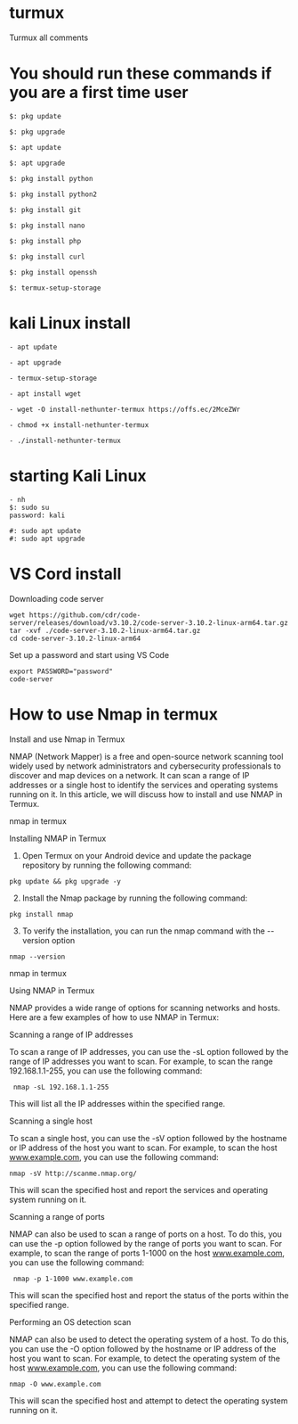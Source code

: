 # turmux
Turmux all comments 

# You should run these commands if you are a first time user

```
$: pkg update

$: pkg upgrade

$: apt update

$: apt upgrade

$: pkg install python

$: pkg install python2

$: pkg install git

$: pkg install nano

$: pkg install php

$: pkg install curl

$: pkg install openssh

$: termux-setup-storage
```
# kali Linux install 
```
- apt update

- apt upgrade

- termux-setup-storage

- apt install wget

- wget -O install-nethunter-termux https://offs.ec/2MceZWr

- chmod +x install-nethunter-termux

- ./install-nethunter-termux
```
# starting Kali Linux 
```
- nh 
$: sudo su 
password: kali 

#: sudo apt update 
#: sudo apt upgrade 
```
# VS Cord install 
Downloading code server

```
wget https://github.com/cdr/code-server/releases/download/v3.10.2/code-server-3.10.2-linux-arm64.tar.gz
tar -xvf ./code-server-3.10.2-linux-arm64.tar.gz
cd code-server-3.10.2-linux-arm64
```
Set up a password and start using VS Code

```
export PASSWORD="password"
code-server
```

# How to use Nmap in termux

Install and use Nmap in Termux



NMAP (Network Mapper) is a free and open-source network scanning tool widely used by network administrators and cybersecurity professionals to discover and map devices on a network. It can scan a range of IP addresses or a single host to identify the services and operating systems running on it. In this article, we will discuss how to install and use NMAP in Termux.

nmap in termux

Installing NMAP in Termux

1. Open Termux on your Android device and update the package repository by running the following command:
```
pkg update && pkg upgrade -y
```
2. Install the Nmap package by running the following command:
```
pkg install nmap 
```
3. To verify the installation, you can run the nmap command with the --version option
```
nmap --version 
```
nmap in termux

Using NMAP in Termux

NMAP provides a wide range of options for scanning networks and hosts. Here are a few examples of how to use NMAP in Termux:

Scanning a range of IP addresses

To scan a range of IP addresses, you can use the -sL option followed by the range of IP addresses you want to scan. For example, to scan the range 192.168.1.1-255, you can use the following command:
```
 nmap -sL 192.168.1.1-255
```
This will list all the IP addresses within the specified range.

Scanning a single host

To scan a single host, you can use the -sV option followed by the hostname or IP address of the host you want to scan. For example, to scan the host www.example.com, you can use the following command:
```
nmap -sV http://scanme.nmap.org/
```
This will scan the specified host and report the services and operating system running on it.

Scanning a range of ports

NMAP can also be used to scan a range of ports on a host. To do this, you can use the -p option followed by the range of ports you want to scan. For example, to scan the range of ports 1-1000 on the host www.example.com, you can use the following command:
```
 nmap -p 1-1000 www.example.com
```
This will scan the specified host and report the status of the ports within the specified range.

Performing an OS detection scan

NMAP can also be used to detect the operating system of a host. To do this, you can use the -O option followed by the hostname or IP address of the host you want to scan. For example, to detect the operating system of the host www.example.com, you can use the following command:
```
nmap -O www.example.com
```
This will scan the specified host and attempt to detect the operating system running on it.

